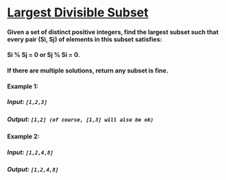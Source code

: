 # [Largest Divisible Subset](https://leetcode.com/explore/challenge/card/june-leetcoding-challenge/540/week-2-june-8th-june-14th/3359/)

#### Given a set of **distinct** positive integers, find the largest subset such that every pair (Si, Sj) of elements in this subset satisfies:

#### Si % Sj = 0 or Sj % Si = 0.

#### If there are multiple solutions, return any subset is fine.

#### Example 1:

#####  Input: ``` [1,2,3] ```
#####  Output: ``` [1,2] (of course, [1,3] will also be ok) ```


#### Example 2:

##### Input: ``` [1,2,4,8] ```
##### Output: ``` [1,2,4,8] ```
